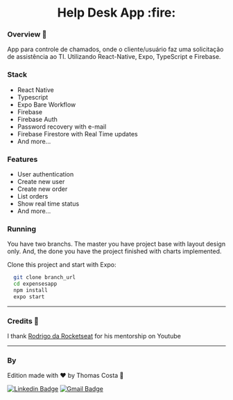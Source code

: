 <h1 align="center">
 Help Desk App :fire:
</h1>


### Overview :book:
App para controle de chamados, onde o cliente/usuário faz uma solicitação de assistência ao TI. Utilizando React-Native, Expo, TypeScript e Firebase.  

### Stack

- React Native
- Typescript
- Expo Bare Workflow
- Firebase
- Firebase Auth
- Password recovery with e-mail
- Firebase Firestore with Real Time updates
- And more...


### Features

- User authentication 
- Create new user
- Create new order
- List orders
- Show real time status
- And more...


### Running

You have two branchs. The master you have project base with layout design only. And, the done you have the project finished with charts implemented.

Clone this project and start with Expo: 
```bash
  git clone branch_url
  cd expensesapp
  npm install
  expo start
```
---

### Credits 🤝
I thank [Rodrigo da Rocketseat](https://github.com/rodrigorgtic/ "Rodrigo da Rocketseat") for his mentorship on Youtube

---
### By
Edition made with ❤️ by Thomas Costa 👋

[![Linkedin Badge](https://img.shields.io/badge/-Thomas%20Costa-blue?style=flat-square&logo=Linkedin&logoColor=white&link=https://www.linkedin.com/in/tgmarinho/)](https://www.linkedin.com/in/thomasjeffcosta/) 
[![Gmail Badge](https://img.shields.io/badge/-thomas.jeffcosta@gmail.com-c14438?style=flat-square&logo=Gmail&logoColor=white&link=mailto:thomas.jeffcosta@gmail.com)](mailto:thomas.jeffcosta@gmail.com)
